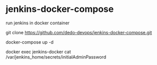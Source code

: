 # jenkins-docker-compose                                                                                                                        

run jenkins in docker container

git clone https://github.com/dedo-devops/jenkins-docker-compose.git

docker-compose up -d 

docker exec jenkins-docker cat /var/jenkins_home/secrets/initialAdminPassword
